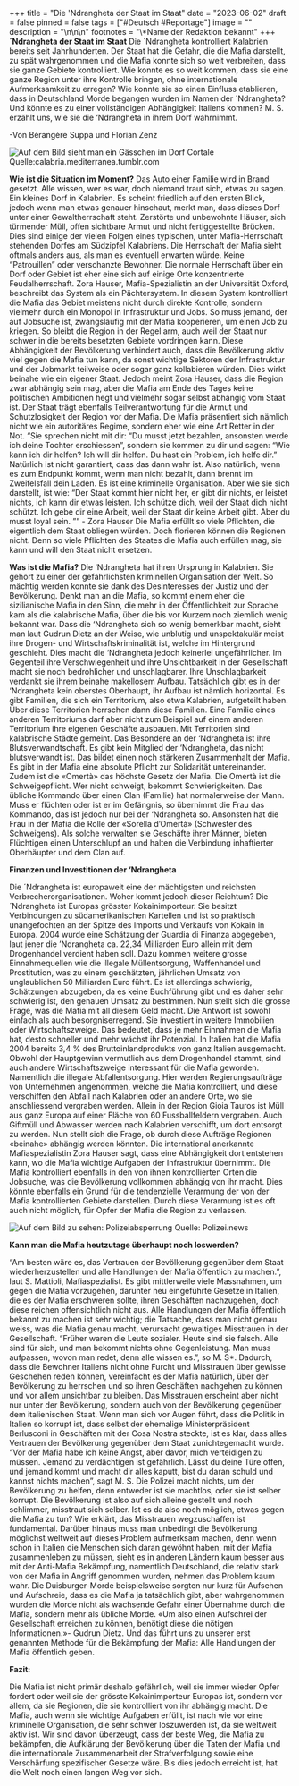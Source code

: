 +++
title = "Die 'Ndrangheta  der Staat im Staat"
date = "2023-06-02"
draft = false
pinned = false
tags = ["#Deutsch #Reportage"]
image = ""
description = "\n\n\n"
footnotes = "\\*Name der Redaktion bekannt"
+++
**´Ndrangheta der Staat im Staat**
Die ´Ndrangheta kontrolliert Kalabrien bereits seit Jahrhunderten. Der Staat hat die Gefahr, die die Mafia darstellt, zu spät wahrgenommen und die Mafia konnte sich so weit verbreiten, dass sie ganze Gebiete kontrolliert. Wie konnte es so weit kommen, dass sie eine ganze Region unter ihre Kontrolle bringen, ohne internationale Aufmerksamkeit zu erregen? Wie konnte sie so einen Einfluss etablieren, dass in Deutschland Morde begangen wurden im Namen der ´Ndrangheta? Und könnte es zu einer vollständigen Abhängigkeit Italiens kommen? M. S. erzählt uns, wie sie die ‘Ndrangheta in ihrem Dorf wahrnimmt. 


\-Von Bérangère Suppa und Florian Zenz



![Auf dem Bild sieht man ein Gässchen im Dorf Cortale Quelle:calabria.mediterranea.tumblr.com](bild-cortale.jpg)

**Wie ist die Situation im Moment?**
Das Auto einer Familie wird in Brand gesetzt. Alle wissen, wer es war, doch niemand traut sich, etwas zu sagen.
Ein kleines Dorf in Kalabrien. Es scheint friedlich auf den ersten Blick, jedoch wenn man etwas genauer hinschaut, merkt man, dass dieses Dorf unter einer Gewaltherrschaft steht. Zerstörte und unbewohnte Häuser, sich türmender Müll, offen sichtbare Armut und nicht fertiggestellte Brücken. Dies sind einige der vielen Folgen eines typischen, unter Mafia-Herrschaft stehenden Dorfes am Südzipfel Kalabriens. Die Herrschaft der Mafia sieht oftmals anders aus, als man es eventuell erwarten würde. Keine “Patrouillen” oder verschanzte Bewohner. Die normale Herrschaft über ein Dorf oder Gebiet ist eher eine sich auf einige Orte konzentrierte Feudalherrschaft. Zora Hauser, Mafia-Spezialistin an der Universität Oxford, beschreibt das System als ein Pächtersystem. In diesem System kontrolliert die Mafia das Gebiet meistens nicht durch direkte Kontrolle, sondern vielmehr durch ein Monopol in Infrastruktur und Jobs. So muss jemand, der auf Jobsuche ist, zwangsläufig mit der Mafia kooperieren, um einen Job zu kriegen. So bleibt die Region in der Regel arm, auch weil der Staat nur schwer in die bereits besetzten Gebiete vordringen kann. Diese Abhängigkeit der Bevölkerung verhindert auch, dass die Bevölkerung aktiv viel gegen die Mafia tun kann, da sonst wichtige Sektoren der Infrastruktur und der Jobmarkt teilweise oder sogar ganz kollabieren würden. Dies wirkt beinahe wie ein eigener Staat. Jedoch meint Zora Hauser, dass die Region zwar abhängig sein mag, aber die Mafia am Ende des Tages keine politischen Ambitionen hegt und vielmehr sogar selbst abhängig vom Staat ist. Der Staat trägt ebenfalls Teilverantwortung für die Armut und Schutzlosigkeit der Region vor der Mafia. Die Mafia präsentiert sich nämlich nicht wie ein autoritäres Regime, sondern eher wie eine Art Retter in der Not. “Sie sprechen nicht mit dir: “Du musst jetzt bezahlen, ansonsten werde ich deine Tochter erschiessen”, sondern sie kommen zu dir und sagen: “Wie kann ich dir helfen? Ich will dir helfen. Du hast ein Problem, ich helfe dir.” Natürlich ist nicht garantiert, dass das dann wahr ist. Also natürlich, wenn es zum Endpunkt kommt, wenn man nicht bezahlt, dann brennt im Zweifelsfall dein Laden. Es ist eine kriminelle Organisation. Aber wie sie sich darstellt, ist wie: “Der Staat kommt hier nicht her, er gibt dir nichts, er leistet nichts, ich kann dir etwas leisten. Ich schütze dich, weil der Staat dich nicht schützt. Ich gebe dir eine Arbeit, weil der Staat dir keine Arbeit gibt. Aber du musst loyal sein. ””  - Zora Hauser
Die Mafia erfüllt so viele Pflichten, die eigentlich dem Staat obliegen würden. Doch florieren können die Regionen nicht. Denn so viele Pflichten des Staates die Mafia auch erfüllen mag, sie kann und will den Staat nicht ersetzen.

**Was ist die Mafia?**
Die ‘Ndrangheta hat ihren Ursprung in Kalabrien. Sie gehört zu einer der gefährlichsten kriminellen Organisation der Welt. So mächtig werden konnte sie dank des Desinteresses der Justiz und der Bevölkerung. Denkt man an die Mafia, so kommt einem eher die sizilianische Mafia in den Sinn, die mehr in der Öffentlichkeit zur Sprache kam als die kalabrische Mafia, über die bis vor Kurzem noch ziemlich wenig bekannt war. Dass die ‘Ndrangheta sich so wenig bemerkbar macht, sieht man laut Gudrun Dietz an der Weise, wie unblutig und unspektakulär meist ihre Drogen- und Wirtschaftskriminalität ist, welche im Hintergrund geschieht. Dies macht die ‘Ndrangheta jedoch keinerlei ungefährlicher. Im Gegenteil ihre Verschwiegenheit und ihre Unsichtbarkeit in der Gesellschaft macht sie noch bedrohlicher und unschlagbarer. Ihre Unschlagbarkeit verdankt sie ihrem beinahe makellosem Aufbau. Tatsächlich gibt es in der ‘Ndrangheta kein oberstes Oberhaupt, ihr Aufbau ist nämlich horizontal. Es gibt Familien, die sich ein Territorium, also etwa Kalabrien, aufgeteilt haben. Über diese Territorien herrschen dann diese Familien. Eine Familie eines anderen Territoriums darf aber nicht zum Beispiel auf einem anderen Territorium ihre eigenen Geschäfte ausbauen. Mit Territorien sind kalabrische Städte gemeint. Das Besondere an der ‘Ndrangheta ist ihre Blutsverwandtschaft. Es gibt kein Mitglied der ‘Ndrangheta, das nicht blutsverwandt ist. Das bildet einen noch stärkeren Zusammenhalt der Mafia.  Es gibt in der Mafia eine absolute Pflicht zur Solidarität untereinander. Zudem ist die «Omertà» das höchste Gesetz der Mafia. Die Omertà ist die Schweigepflicht. Wer nicht schweigt, bekommt Schwierigkeiten. Das übliche Kommando über einen Clan (Familie) hat normalerweise der Mann. Muss er flüchten oder ist er im Gefängnis, so übernimmt die Frau das Kommando, das ist jedoch nur bei der ‘Ndrangheta so. Ansonsten hat die Frau in der Mafia die Rolle der «Sorella d’Omertà» (Schwester des Schweigens). Als solche verwalten sie Geschäfte ihrer Männer, bieten Flüchtigen einen Unterschlupf an und halten die Verbindung inhaftierter Oberhäupter und dem Clan auf. 

**Finanzen und Investitionen der ‘Ndrangheta**  

Die ´Ndrangheta ist europaweit eine der mächtigsten und reichsten Verbrecherorganisationen. Woher kommt jedoch dieser Reichtum? Die ´Ndrangheta ist Europas grösster Kokainimporteur. Sie besitzt Verbindungen zu südamerikanischen Kartellen und ist so praktisch unangefochten an der Spitze des Imports und Verkaufs von Kokain in Europa. 2004 wurde eine Schätzung der Guardia di Finanza abgegeben, laut jener die ’Ndrangheta ca. 22,34 Milliarden Euro allein mit dem Drogenhandel verdient haben soll. Dazu kommen weitere grosse Einnahmequellen wie die illegale Müllentsorgung, Waffenhandel und Prostitution, was zu einem geschätzten, jährlichen Umsatz von unglaublichen 50 Milliarden Euro führt. Es ist allerdings schwierig, Schätzungen abzugeben, da es keine Buchführung gibt und es daher sehr schwierig ist, den genauen Umsatz zu bestimmen. Nun stellt sich die grosse Frage, was die Mafia mit all diesem Geld macht. Die Antwort ist sowohl einfach als auch besorgniserregend. Sie investiert in weitere Immobilien oder Wirtschaftszweige. Das bedeutet, dass je mehr Einnahmen die Mafia hat, desto schneller und mehr wächst ihr Potenzial. In Italien hat die Mafia 2004 bereits 3,4 % des Bruttoinlandprodukts von ganz Italien ausgemacht.  Obwohl der Hauptgewinn vermutlich aus dem Drogenhandel stammt, sind auch andere Wirtschaftszweige interessant für die Mafia geworden. Namentlich die illegale Abfallentsorgung. Hier werden Regierungsaufträge von Unternehmen angenommen, welche die Mafia kontrolliert, und diese verschiffen den Abfall nach Kalabrien oder an andere Orte, wo sie anschliessend vergraben werden. Allein in der Region Gioia Tauros ist Müll aus ganz Europa auf einer Fläche von 60 Fussballfeldern vergraben. Auch Giftmüll und Abwasser werden nach Kalabrien verschifft, um dort entsorgt zu werden.
Nun stellt sich die Frage, ob durch diese Aufträge Regionen «beinahe» abhängig werden könnten. Die international anerkannte Mafiaspezialistin Zora Hauser sagt, dass eine Abhängigkeit dort entstehen kann, wo die Mafia wichtige Aufgaben der Infrastruktur übernimmt. Die Mafia kontrolliert ebenfalls in den von ihnen kontrollierten Orten die Jobsuche, was die Bevölkerung vollkommen abhängig von ihr macht. Dies könnte ebenfalls ein Grund für die tendenzielle Verarmung der von der Mafia kontrollierten Gebiete darstellen. Durch diese Verarmung ist es oft auch nicht möglich, für Opfer der Mafia die Region zu verlassen. 

![Auf dem Bild zu sehen: Polizeiabsperrung Quelle: Polizei.news ](bild2.jpg)

**Kann man die Mafia heutzutage überhaupt noch loswerden?**

“Am besten wäre es, das Vertrauen der Bevölkerung gegenüber dem Staat wiederherzustellen und alle Handlungen der Mafia öffentlich zu machen.”, laut S. Mattioli, Mafiaspezialist. Es gibt mittlerweile viele Massnahmen, um gegen die Mafia vorzugehen, darunter neu eingeführte Gesetze in Italien, die es der Mafia erschweren sollte, ihren Geschäften nachzugehen, doch diese reichen offensichtlich nicht aus. Alle Handlungen der Mafia öffentlich bekannt zu machen ist sehr wichtig; die Tatsache, dass man nicht genau weiss, was die Mafia genau macht, verursacht gewaltiges Misstrauen in der Gesellschaft. “Früher waren die Leute sozialer. Heute sind sie falsch. Alle sind für sich, und man bekommt nichts ohne Gegenleistung. Man muss aufpassen, wovon man redet, denn alle wissen es.”, so M. S*. Dadurch, dass die Bewohner Italiens nicht ohne Furcht und Misstrauen über gewisse Geschehen reden können, vereinfacht es der Mafia natürlich, über der Bevölkerung zu herrschen und so ihren Geschäften nachgehen zu können und vor allem unsichtbar zu bleiben. Das Misstrauen erscheint aber nicht nur unter der Bevölkerung, sondern auch von der Bevölkerung gegenüber dem italienischen Staat. Wenn man sich vor Augen führt, dass die Politik in Italien so korrupt ist, dass selbst der ehemalige Ministerpräsident Berlusconi in Geschäften mit der Cosa Nostra steckte, ist es klar, dass alles Vertrauen der Bevölkerung gegenüber dem Staat zunichtegemacht wurde. “Vor der Mafia habe ich keine Angst, aber davor, mich verteidigen zu müssen. Jemand zu verdächtigen ist gefährlich. Lässt du deine Türe offen, und jemand kommt und macht dir alles kaputt, bist du daran schuld und kannst nichts machen”, sagt M. S. Die Polizei macht nichts, um der Bevölkerung zu helfen, denn entweder ist sie machtlos, oder sie ist selber korrupt. Die Bevölkerung ist also auf sich alleine gestellt und noch schlimmer, misstraut sich selber. Ist es da also noch möglich, etwas gegen die Mafia zu tun? Wie erklärt, das Misstrauen wegzuschaffen ist fundamental. Darüber hinaus muss man unbedingt die Bevölkerung möglichst weltweit auf dieses Problem aufmerksam machen, denn wenn schon in Italien die Menschen sich daran gewöhnt haben, mit der Mafia zusammenleben zu müssen, sieht es in anderen Ländern kaum besser aus mit der Anti-Mafia Bekämpfung, namentlich Deutschland, die relativ stark von der Mafia in Angriff genommen wurden, nehmen das Problem kaum wahr. Die Duisburger-Morde beispielsweise sorgten nur kurz für Aufsehen und Aufschreie, dass es die Mafia ja tatsächlich gibt, aber wahrgenommen wurden die Morde nicht als wachsende Gefahr einer Übernahme durch die Mafia, sondern mehr als übliche Morde. «Um also einen Aufschrei der Gesellschaft erreichen zu können, benötigt diese die nötigen Informationen.»- Gudrun Dietz. Und das führt uns zu unserer erst genannten Methode für die Bekämpfung der Mafia: Alle Handlungen der Mafia öffentlich geben. 

**Fazit:** 

Die Mafia ist nicht primär deshalb gefährlich, weil sie immer wieder Opfer fordert oder weil sie der grösste Kokainimporteur Europas ist, sondern vor allem, da sie Regionen, die sie kontrolliert von ihr abhängig macht. Die Mafia, auch wenn sie wichtige Aufgaben erfüllt, ist nach wie vor eine kriminelle Organisation, die sehr schwer loszuwerden ist, da sie weltweit aktiv ist. Wir sind davon überzeugt, dass der beste Weg, die Mafia zu bekämpfen, die Aufklärung der Bevölkerung über die Taten der Mafia und die internationale Zusammenarbeit der Strafverfolgung sowie eine Verschärfung spezifischer Gesetze wäre. Bis dies jedoch erreicht ist, hat die Welt noch einen langen Weg vor sich.